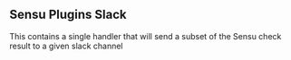 ## Sensu Plugins Slack

This contains a single handler that will send a subset of the Sensu check result to a given slack channel

